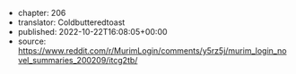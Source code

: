 - chapter: 206
- translator: Coldbutteredtoast
- published: 2022-10-22T16:08:05+00:00
- source: https://www.reddit.com/r/MurimLogin/comments/y5rz5j/murim_login_novel_summaries_200209/itcg2tb/
